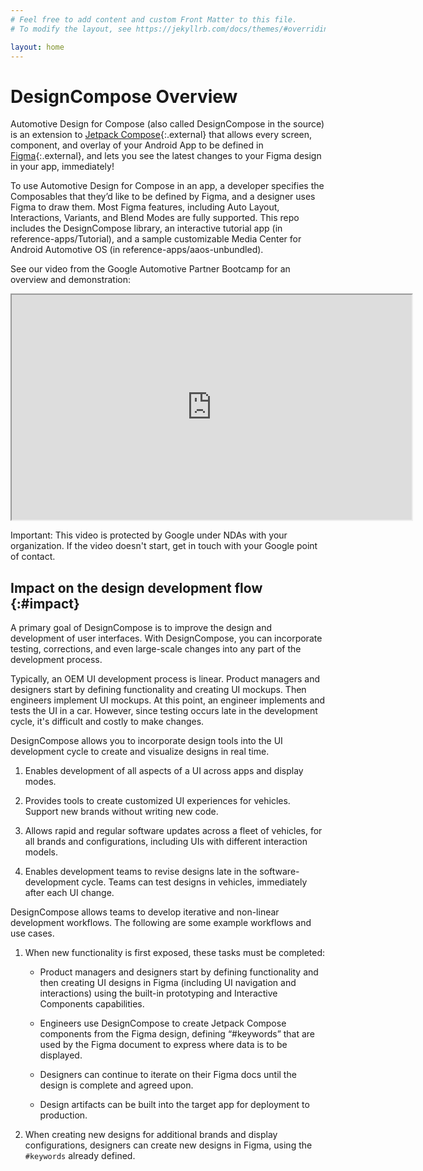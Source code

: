 ```yaml
---
# Feel free to add content and custom Front Matter to this file.
# To modify the layout, see https://jekyllrb.com/docs/themes/#overriding-theme-defaults

layout: home
---
```


# DesignCompose Overview

Automotive Design for Compose (also called DesignCompose in the source) is an
extension to [Jetpack
Compose](https://developer.android.com/jetpack/compose){:.external} that allows
every screen, component, and overlay of your Android App to be defined in
[Figma](https://www.figma.com){:.external}, and lets you see the latest changes
to your Figma design in your app, immediately!

To use Automotive Design for Compose in an app, a developer specifies the
Composables that they’d like to be defined by Figma, and a designer uses Figma
to draw them. Most Figma features, including Auto Layout, Interactions,
Variants, and Blend Modes are fully supported. This repo includes the
DesignCompose library, an interactive tutorial app (in reference-apps/Tutorial),
and a sample customizable Media Center for Android Automotive OS (in
reference-apps/aaos-unbundled).

See our video from the Google Automotive Partner Bootcamp for an overview and
demonstration:

<iframe src="https://drive.google.com/file/d/1puw7GPaLD5y43LGx8UW-D9pZOfISkYwV/preview" width="640" height="360" allow="autoplay"></iframe>

Important: This video is protected by Google under NDAs with your organization.
If the video doesn't start, get in touch with your Google point of contact.

## Impact on the design development flow {:#impact}

A primary goal of DesignCompose is to improve the design and development of user
interfaces. With DesignCompose, you can incorporate testing, corrections, and
even large-scale changes into any part of the development process.

Typically, an OEM UI development process is linear. Product managers and
designers start by defining functionality and creating UI mockups. Then
engineers implement UI mockups. At this point, an engineer implements and tests
the UI in a car. However, since testing occurs late in the development cycle,
it's difficult and costly to make changes.

DesignCompose allows you to incorporate design tools into the UI development
cycle to create and visualize designs in real time.

1.  Enables development of all aspects of a UI across apps and display modes.

1.  Provides tools to create customized UI experiences for vehicles. Support new
    brands without writing new code.

1.  Allows rapid and regular software updates across a fleet of vehicles, for
    all brands and configurations, including UIs with different interaction
    models.

1.  Enables development teams to revise designs late in the software-development
    cycle. Teams can test designs in vehicles, immediately after each UI change.

DesignCompose allows teams to develop iterative and non-linear development
workflows. The following are some example workflows and use cases.

1.  When new functionality is first exposed, these tasks must be completed:

    *   Product managers and designers start by defining functionality and then
    creating UI designs in Figma (including UI navigation and interactions)
        using the built-in prototyping and Interactive Components capabilities.

    *   Engineers use DesignCompose to create Jetpack Compose components from
        the Figma design, defining “#keywords” that are used by the Figma
        document to express where data is to be displayed.

    *   Designers can continue to iterate on their Figma docs until the design
        is complete and agreed upon.

    *   Design artifacts can be built into the target app for deployment to
        production.

1.  When creating new designs for additional brands and display configurations,
    designers can create new designs in Figma, using the `#keywords` already
    defined.
